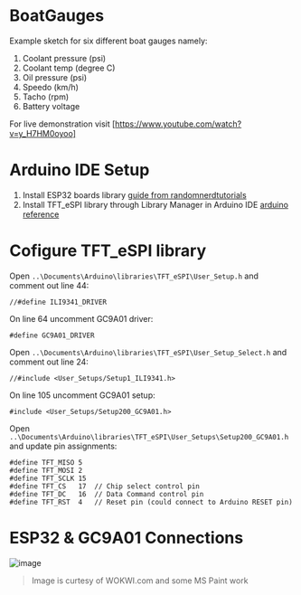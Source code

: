 # BoatGauges
Example sketch for six different boat gauges namely:
1. Coolant pressure (psi)
2. Coolant temp (degree C)
3. Oil pressure (psi)
4. Speedo (km/h)
5. Tacho (rpm)
6. Battery voltage


For live demonstration visit [https://www.youtube.com/watch?v=y_H7HM0oyoo]

# Arduino IDE Setup
1. Install ESP32 boards library [guide from randomnerdtutorials](https://randomnerdtutorials.com/installing-the-esp32-board-in-arduino-ide-windows-instructions/)
2. Install TFT_eSPI library through Library Manager in Arduino IDE [arduino reference](https://www.arduino.cc/reference/en/libraries/tft_espi/)

# Cofigure TFT_eSPI library
Open ``..\Documents\Arduino\libraries\TFT_eSPI\User_Setup.h`` and comment out line 44:
```
//#define ILI9341_DRIVER
```
On line 64 uncomment GC9A01 driver:
```
#define GC9A01_DRIVER
```

Open ``..\Documents\Arduino\libraries\TFT_eSPI\User_Setup_Select.h`` and comment out line 24:
```
//#include <User_Setups/Setup1_ILI9341.h>
```
On line 105 uncomment GC9A01 setup:
```
#include <User_Setups/Setup200_GC9A01.h>
```

Open ``..\Documents\Arduino\libraries\TFT_eSPI\User_Setups\Setup200_GC9A01.h`` and update pin assignments:
```
#define TFT_MISO 5
#define TFT_MOSI 2
#define TFT_SCLK 15
#define TFT_CS   17  // Chip select control pin
#define TFT_DC   16  // Data Command control pin
#define TFT_RST  4   // Reset pin (could connect to Arduino RESET pin)
```

# ESP32 & GC9A01 Connections

![image](https://user-images.githubusercontent.com/6739564/172683255-a640ba47-1d2f-4fc0-b8f3-acbada262f81.png)
> Image is curtesy of WOKWI.com and some MS Paint work
